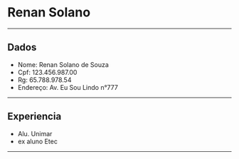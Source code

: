 # Renan Solano

---

## Dados

- Nome: Renan Solano de Souza
- Cpf: 123.456.987.00
- Rg: 65.788.978.54
- Endereço: Av. Eu Sou Lindo  n°777

---

## Experiencia

- Alu. Unimar
- ex aluno Etec

---

